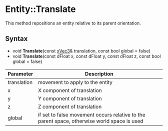 # Entity::Translate

This method repositions an entity relative to its parent orientation.

## Syntax

- void **Translate**(const [xVec3](xVec3.md)& translation, const bool global = false)
- void **Translate**(const dFloat x, const dFloat y, const dFloat z, const bool global = false)

| Parameter | Description |
|---|---|
| translation | movement to apply to the entity |
| x | X component of translation |
| y | Y component of translation |
| z | Z component of translation |
| global | if set to false movement occurs relative to the parent space, otherwise world space is used |
